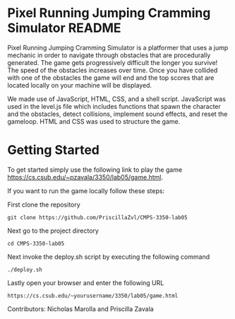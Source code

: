 # Pixel Running Jumping Cramming Simulator README
Pixel Running Jumping Cramming Simulator is a platformer that uses a jump mechanic in order to navigate through obstacles that are procedurally generated. The game gets progressively difficult the longer you survive! The speed of the obstacles increases over time. Once you have collided with one of the obstacles the game will end and the top scores that are located locally on your machine will be displayed.

We made use of JavaScript, HTML, CSS, and a shell script. JavaScript was used in the level.js file which includes functions that spawn the character and the obstacles, detect collisions, implement sound effects, and reset the gameloop. HTML and CSS was used to structure the game.

# Getting Started

To get started simply use the following link to play the game https://cs.csub.edu/~pzavala/3350/lab05/game.html. 

If you want to run the game locally follow these steps:

First clone the repository
```
git clone https://github.com/PriscillaZvl/CMPS-3350-lab05
```
Next go to the project directory
```
cd CMPS-3350-lab05
```
Next invoke the deploy.sh script by executing the following command
```
./deploy.sh
```
Lastly open your browser and enter the following URL
```
https://cs.csub.edu/~yourusername/3350/lab05/game.html
```


Contributors: Nicholas Marolla and Priscilla Zavala
